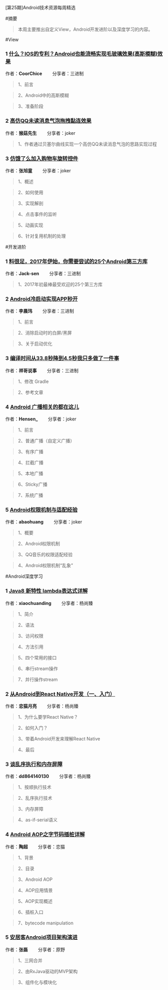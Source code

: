 [第25期]Android技术资源每周精选

#摘要

>本周主要推出自定义View，Android开发进阶以及深度学习的内容。

#View

### 1 [什么？IOS的专利？Android也能流畅实现毛玻璃效果(高斯模糊)效果](http://www.jianshu.com/p/f2352c95d391)

作者：**CoorChice** &emsp;&emsp;分享者：三进制

>1、前言

>2、Android中的高斯模糊

>3、准备阶段

### 2 [高仿QQ未读消息气泡拖拽黏连效果](http://blog.csdn.net/qq_31715429/article/details/54386934)

作者：**猴菇先生** &emsp;&emsp;分享者：joker

>1、作者通过贝塞尔曲线实现一个高仿QQ未读消息气泡的思路实现过程

### 3 [仿饿了么加入购物车旋转控件](http://blog.csdn.net/zxt0601/article/details/54018970)

作者：**张旭童** &emsp;&emsp;分享者：joker

>1、概述

>2、如何使用

>3、实现解剖

>4、点击事件的监听

>5、动画实现

>6、针对复用机制的处理


#开发进阶

### 1 [料很足，2017年伊始，你需要尝试的25个Android第三方库](http://blog.csdn.net/crazy1235/article/details/55805071)

作者：**Jack-sen** &emsp;&emsp;分享者：三进制

>1、2017年初最棒最受欢迎的25个第三方库

### 2 [Android冷启动实现APP秒开](http://www.jianshu.com/p/03c0fd3fc245)

作者：**李晨玮** &emsp;&emsp;分享者：三进制

>1、前言

>2、消除启动时的白屏/黑屏

>3、关于启动优化

### 3 [编译时间从33.8秒降到4.5秒我只多做了一件事](http://www.jianshu.com/p/6603bd624539)

作者：**祥哥说事** &emsp;&emsp;分享者：三进制

>1、修改 Gradle

>2、参考文章

### 4 [Android 广播相关的都在这儿](http://mp.weixin.qq.com/s?__biz=MzAxMTI4MTkwNQ==&mid=2650822149&idx=1&sn=170f91c7a8f3142e5e0753edeef6ba77&chksm=80b7829bb7c00b8d866e6d622df7fea71ef435baf23e0809dd573aaa08ebd849b87e6b000796&mpshare=1&scene=1&srcid=0224BXnGovphU1D4shoe8yk1#rd)

作者：**Hensen_** &emsp;&emsp;分享者：joker

>1、前言

>2、普通广播（自定义广播）

>3、有序广播

>4、拦截广播

>5、本地广播

>6、Sticky广播

>7、系统广播

### 5 [Android权限机制与适配经验](http://mp.weixin.qq.com/s?__biz=MzI1NjEwMTM4OA==&mid=2651232379&idx=1&sn=b606cea54aafdcce30972cec62df45f0&chksm=f1d9e518c6ae6c0e41bbf5c6bed1dbd37ca6b97b2a93d3ec18dc9ca4959e55121e0a89b26d38&mpshare=1&scene=1&srcid=0224nz7ErilK9yHVWwezY9VR#rd)

作者：**abaohuang** &emsp;&emsp;分享者：joker

>1、概要

>2、Android权限机制

>3、QQ音乐的权限适配经验

>4、Android权限机制“乱象”


#Android深度学习

### 1 [Java8 新特性 lambda表达式详解](http://m.blog.csdn.net/article/details?id=55516726&from=groupmessage&isappinstalled=1)

作者：**xiaochuanding** &emsp;&emsp;分享者：杨尚臻

>1、简介

>2、语法

>3、访问权限

>4、方法引用

>5、四个常用的接口

>6、串行stream操作

>7、并行操作stream

### 2 [从Android到React Native开发（一、入门）](http://www.jianshu.com/p/97692b1c451d)

作者：**恋猫月亮** &emsp;&emsp;分享者：杨尚臻

>1、为什么要学React Native？

>2、如何入门？

>3、带着Android开发来理解React Native

>4、最后

### 3 [谈乱序执行和内存屏障](http://m.blog.csdn.net/article/details?id=56494925&from=groupmessage&isappinstalled=1)

作者：**dd864140130** &emsp;&emsp;分享者：杨尚臻

>1、按顺执行技术

>2、乱序执行技术

>3、内存屏障

>4、as-if-serial语义

### 4 [Android AOP之字节码插桩详解](http://mp.weixin.qq.com/s?__biz=MzA3ODg4MDk0Ng==&mid=2651113114&idx=1&sn=ca23a8259415c42a565d2787ce74c6dc&chksm=844c6f47b33be6519e143c65a9fd0291e78be53704716ac6f7fc1e7f47aceb242493ade96aac&mpshare=1&scene=1&srcid=0223RWDL7uWcIlJvSpXyWbIU#rd)

作者：**陶超** &emsp;&emsp;分享者：恋猫

>1、背景

>2、目录

>3、Android AOP

>4、AOP应用情景

>5、AOP实现概述

>6、插桩入口

>7、bytecode manipulation

### 5 [安居客Android项目架构演进](https://zhuanlan.zhihu.com/p/25420181?utm_medium=social&utm_source=wechat_session&from=groupmessage&isappinstalled=1&winzoom=1)

作者：**张磊** &emsp;&emsp;分享者：原野

>1、三网合并

>2、由RxJava驱动的MVP架构

>3、组件化与模块化
